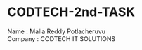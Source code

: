 # CODTECH-2nd-TASK

Name : Malla Reddy Potlacheruvu                                                                                                                                                                                        
Company : CODTECH IT SOLUTIONS                                                                                                                                                                                         
